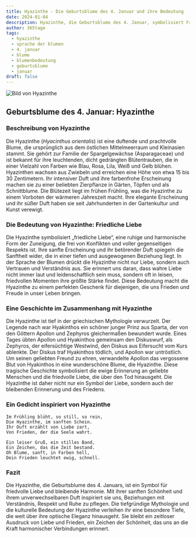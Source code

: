 ```yaml
---
title: Hyazinthe - Die Geburtsblume des 4. Januar und ihre Bedeutung
date: 2024-01-04
description: Hyazinthe, die Geburtsblume des 4. Januar, symbolisiert Friedliche Liebe. Erfahre mehr über ihre Geschichte, Bedeutung und Symbolik in der Sprache der Blumen.
author: 365tage
tags:
  - hyazinthe
  - sprache der blumen
  - 4. januar
  - blume
  - blumenbedeutung
  - geburtsblume
  - januar
draft: false
---
```


![Bild von Hyazinthe](https://cdn.pixabay.com/photo/2016/03/24/22/09/hyacinthus-orientalis-1277753_640.jpg#center)

## Geburtsblume des 4. Januar: Hyazinthe

### Beschreibung von Hyazinthe

Die Hyazinthe (_Hyacinthus orientalis_) ist eine duftende und prachtvolle Blume, die ursprünglich aus dem östlichen Mittelmeerraum und Kleinasien stammt. Sie gehört zur Familie der Spargelgewächse (Asparagaceae) und ist bekannt für ihre leuchtenden, dicht gedrängten Blütentrauben, die in einer Vielzahl von Farben wie Blau, Rosa, Lila, Weiß und Gelb blühen. Hyazinthen wachsen aus Zwiebeln und erreichen eine Höhe von etwa 15 bis 30 Zentimetern. Ihr intensiver Duft und ihre farbenfrohe Erscheinung machen sie zu einer beliebten Zierpflanze in Gärten, Töpfen und als Schnittblume. Die Blütezeit liegt im frühen Frühling, was die Hyazinthe zu einem Vorboten der wärmeren Jahreszeit macht. Ihre elegante Erscheinung und ihr süßer Duft haben sie seit Jahrhunderten in der Gartenkultur und Kunst verewigt.

### Die Bedeutung von Hyazinthe: Friedliche Liebe

Die Hyazinthe symbolisiert „friedliche Liebe“, eine ruhige und harmonische Form der Zuneigung, die frei von Konflikten und voller gegenseitigen Respekts ist. Ihre sanfte Erscheinung und ihr betörender Duft spiegeln die Sanftheit wider, die in einer tiefen und ausgewogenen Beziehung liegt. In der Sprache der Blumen drückt die Hyazinthe nicht nur Liebe, sondern auch Vertrauen und Verständnis aus. Sie erinnert uns daran, dass wahre Liebe nicht immer laut und leidenschaftlich sein muss, sondern oft in leisen, friedvollen Momenten ihre größte Stärke findet. Diese Bedeutung macht die Hyazinthe zu einem perfekten Geschenk für diejenigen, die uns Frieden und Freude in unser Leben bringen.

### Eine Geschichte im Zusammenhang mit Hyazinthe

Die Hyazinthe ist tief in der griechischen Mythologie verwurzelt. Der Legende nach war Hyakinthos ein schöner junger Prinz aus Sparta, der von den Göttern Apollon und Zephyros gleichermaßen bewundert wurde. Eines Tages übten Apollon und Hyakinthos gemeinsam den Diskuswurf, als Zephyros, der eifersüchtige Westwind, den Diskus aus Eifersucht vom Kurs ablenkte. Der Diskus traf Hyakinthos tödlich, und Apollon war untröstlich. Um seinen geliebten Freund zu ehren, verwandelte Apollon das vergossene Blut von Hyakinthos in eine wunderschöne Blume, die Hyazinthe. Diese tragische Geschichte symbolisiert die ewige Erinnerung an geliebte Menschen und die friedvolle Liebe, die über den Tod hinausgeht. Die Hyazinthe ist daher nicht nur ein Symbol der Liebe, sondern auch der bleibenden Erinnerung und des Friedens.

### Ein Gedicht inspiriert von Hyazinthe

```
Im Frühling blüht, so still, so rein,  
Die Hyazinthe, im sanften Schein.  
Ihr Duft erzählt von Liebe zart,  
Von Frieden, der die Seele wahrt.  

Ein leiser Gruß, ein stilles Band,  
Ein Zeichen, das die Zeit bestand.  
Oh Blume, sanft, in Farben hell,  
Dein Frieden leuchtet ewig, schnell.  
```

### Fazit

Die Hyazinthe, die Geburtsblume des 4. Januars, ist ein Symbol für friedvolle Liebe und bleibende Harmonie. Mit ihrer sanften Schönheit und ihrem unverwechselbaren Duft inspiriert sie uns, Beziehungen mit Verständnis, Respekt und Ruhe zu pflegen. Die tiefgründige Mythologie und die kulturelle Bedeutung der Hyazinthe verleihen ihr eine besondere Tiefe, die weit über ihre optische Eleganz hinausgeht. Sie bleibt ein zeitloser Ausdruck von Liebe und Frieden, ein Zeichen der Schönheit, das uns an die Kraft harmonischer Verbindungen erinnert.